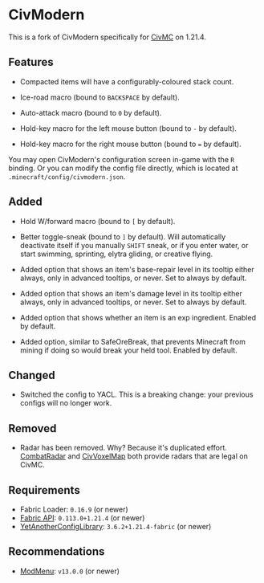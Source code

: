 # CivModern

This is a fork of CivModern specifically for [CivMC](https://civmc.net) on 1.21.4.

## Features

- Compacted items will have a configurably-coloured stack count.

- Ice-road macro (bound to `BACKSPACE` by default).

- Auto-attack macro (bound to `0` by default).

- Hold-key macro for the left mouse button (bound to `-` by default).

- Hold-key macro for the right mouse button (bound to `=` by default).

You may open CivModern's configuration screen in-game with the `R` binding. Or you can modify the config file directly,
which is located at `.minecraft/config/civmodern.json`.

## Added

- Hold W/forward macro (bound to `[` by default).

- Better toggle-sneak (bound to `]` by default). Will automatically deactivate itself if you manually `SHIFT` sneak, or
  if you enter water, or start swimming, sprinting, elytra gliding, or creative flying.

- Added option that shows an item's base-repair level in its tooltip either always, only in advanced tooltips, or never.
  Set to always by default.

- Added option that shows an item's damage level in its tooltip either always, only in advanced tooltips, or never. Set
  to always by default.

- Added option that shows whether an item is an exp ingredient. Enabled by default.

- Added option, similar to SafeOreBreak, that prevents Minecraft from mining if doing so would break your held tool.
  Enabled by default.

## Changed

- Switched the config to YACL. This is a breaking change: your previous configs will no longer work.

## Removed

- Radar has been removed. Why? Because it's duplicated effort. [CombatRadar](https://modrinth.com/mod/combatradar) and
  [CivVoxelMap](https://github.com/Protonull/CivVoxelMap) both provide radars that are legal on CivMC.

## Requirements

- Fabric Loader: `0.16.9` (or newer)
- [Fabric API](https://modrinth.com/mod/fabric-api): `0.113.0+1.21.4` (or newer)
- [YetAnotherConfigLibrary](https://modrinth.com/mod/yacl): `3.6.2+1.21.4-fabric` (or newer)

## Recommendations

- [ModMenu](https://modrinth.com/mod/modmenu): `v13.0.0` (or newer)
